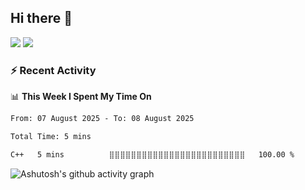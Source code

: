 ## Hi there 👋



<!--
**xnocode/xnocode** is a ✨ _special_ ✨ repository because its `README.md` (this file) appears on your GitHub profile.

Here are some ideas to get you started:

- 🔭 I’m currently working on ...
- 🌱 I’m currently learning ...
- 👯 I’m looking to collaborate on ...
- 🤔 I’m looking for help with ...
- 💬 Ask me about ...
- 📫 How to reach me: ...
- 😄 Pronouns: ...
- ⚡ Fun fact: ...
-->

<!-- prettier-ignore-start -->
<!-- START_SECTION:ascii_graph -->


<!-- END_SECTION:ascii_graph -->
<!-- prettier-ignore-end -->

![](https://raw.githubusercontent.com/xnocode/github-stats-transparent/output/generated/overview.svg)
![](https://raw.githubusercontent.com/xnocode/github-stats-transparent/output/generated/languages.svg)

### :zap: Recent Activity

<!--START_SECTION:activity-->
<!--END_SECTION:activity-->

📊 **This Week I Spent My Time On** 
<!--START_SECTION:waka-->

```txt
From: 07 August 2025 - To: 08 August 2025

Total Time: 5 mins

C++   5 mins          ⣿⣿⣿⣿⣿⣿⣿⣿⣿⣿⣿⣿⣿⣿⣿⣿⣿⣿⣿⣿⣿⣿⣿⣿⣿   100.00 %
```

<!--END_SECTION:waka-->


![Ashutosh's github activity graph](https://github-readme-activity-graph.vercel.app/graph?username=xnocode&theme=high-contrast)
